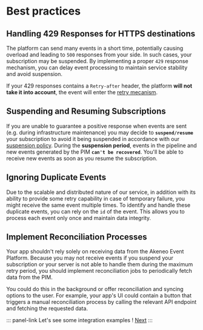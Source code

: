 # Best practices

## Handling 429 Responses for HTTPS destinations

The platform can send many events in a short time, potentially causing overload and leading to `500` responses from your side. In such cases, your subscription may be suspended. By implementing a proper `429` response mechanism, you can delay event processing to maintain service stability and avoid suspension.

If your 429 responses contains a `Retry-after` header, the platform **will not take it into account**, the event will enter the [retry mecanism]((/akeneo-event-platform/concepts.html#retry-policy)).

<!-- TODO rework paragraph after this PR is merged -->
<!-- https://github.com/akeneo/event-platform/pull/144 -->

## Suspending and Resuming Subscriptions

If you are unable to guarantee a positive response when events are sent (e.g. during infrastructure maintenance) you may decide to **`suspend/resume`** your subscription to avoid it being suspended in accordance with our [suspension policy](/akeneo-event-platform/concepts.html#suspension-policy).
During the **suspension period**, events in the pipeline and new events generated by the PIM **`can't be recovered`**.
You'll be able to receive new events as soon as you resume the subscription.

## Ignoring Duplicate Events

Due to the scalable and distributed nature of our service, in addition with its ability to provide some retry capability in case of temporary failure, you might receive the same event multiple times. To identify and handle these duplicate events, you can rely on the `id` of the event. This allows you to process each event only once and maintain data integrity.

## Implement Reconciliation Processes

Your app shouldn't rely solely on receiving data from the Akeneo Event Platform. Because you may not receive events if you suspend your subscription or your server is not able to handle them during the maximum retry period, you should implement reconciliation jobs to periodically fetch data from the PIM.

You could do this in the background or offer reconciliation and syncing options to the user. For example, your app's UI could contain a button that triggers a manual reconciliation process by calling the relevant API endpoint and fetching the requested data.

::: panel-link Let's see some integration examples ! [Next](/akeneo-event-platform/integration-examples.html)
:::